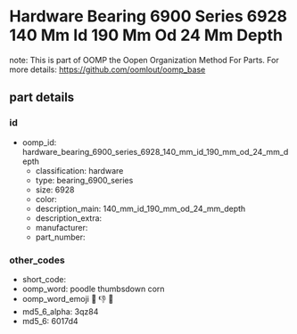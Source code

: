 # Hardware Bearing 6900 Series 6928 140 Mm Id 190 Mm Od 24 Mm Depth  

note: This is part of OOMP the Oopen Organization Method For Parts. For more details: https://github.com/oomlout/oomp_base

##  part details





### id
* oomp_id: hardware_bearing_6900_series_6928_140_mm_id_190_mm_od_24_mm_depth
  * classification: hardware
  * type: bearing_6900_series
  * size: 6928
  * color: 
  * description_main: 140_mm_id_190_mm_od_24_mm_depth
  * description_extra: 
  * manufacturer: 
  * part_number: 

### other_codes
* short_code: 
* oomp_word: poodle thumbsdown corn
* oomp_word_emoji :poodle: :thumbsdown: :corn:
* md5_6_alpha: 3qz84
* md5_6: 6017d4